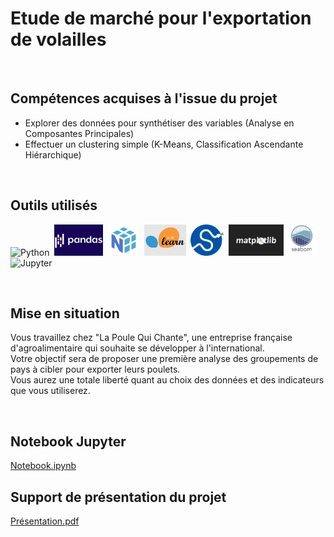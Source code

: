 # Etude de marché pour l'exportation de volailles

<br>

## Compétences acquises à l'issue du projet
* Explorer des données pour synthétiser des variables (Analyse en Composantes Principales)
* Effectuer un clustering simple (K-Means, Classification Ascendante Hiérarchique)
<br>

## Outils utilisés
<img src="https://cdn.jsdelivr.net/gh/devicons/devicon/icons/python/python-original-wordmark.svg" title="Python"  alt="Python" height="50"/>&nbsp;
<img src="https://github.com/StephaneBertrand34/Python_-_Etude_de_marche_pour_l_exportation_de_volailles/blob/main/img/pandas.jpg" title="Pandas"  alt="Pandas" height="50" fill="white"/>&nbsp;
<img src="https://github.com/StephaneBertrand34/Python_-_Etude_de_marche_pour_l_exportation_de_volailles/blob/main/img/numpy.png" title="Numpy"  alt="Numpy" height="50"/>&nbsp;
<img src="https://github.com/StephaneBertrand34/Python_-_Etude_de_marche_pour_l_exportation_de_volailles/blob/main/img/scikitlearn.png" title="ScikitLearn"  alt="ScikitLearn" height="50"/>&nbsp;
<img src="https://github.com/StephaneBertrand34/Python_-_Etude_de_marche_pour_l_exportation_de_volailles/blob/main/img/scipy-logo.jpg" title="Scipy"  alt="Scipy" height="50"/>&nbsp;
<img src="https://github.com/StephaneBertrand34/Python_-_Etude_de_marche_pour_l_exportation_de_volailles/blob/main/img/matplotlib.jpg" title="Matplotlib"  alt="Matplotlib" height="50"/>
<img src="https://github.com/StephaneBertrand34/Python_-_Etude_de_marche_pour_l_exportation_de_volailles/blob/main/img/Seaborn.jpg" title="Seaborn"  alt="Seaborn" height="50"/>&nbsp;
<img src="https://cdn.jsdelivr.net/gh/devicons/devicon/icons/jupyter/jupyter-original-wordmark.svg" title="Jupyter"  alt="Jupyter" height="50"/>

<br>

## Mise en situation
Vous travaillez chez "La Poule Qui Chante", une entreprise française d'agroalimentaire qui souhaite se développer à l'international.   
Votre objectif sera de proposer une première analyse des groupements de pays à cibler pour exporter leurs poulets.   
Vous aurez une totale liberté quant au choix des données et des indicateurs que vous utiliserez.

<br>

## Notebook Jupyter
<a href="https://github.com/StephaneBertrand34/Python_-_Etude_de_marche_pour_l_exportation_de_volailles/blob/main/P9.ipynb" target="_blank" title="Notebook.ipynb">Notebook.ipynb</a>

## Support de présentation du projet
<a href="https://github.com/StephaneBertrand34/Python_-_Etude_de_marche_pour_l_exportation_de_volailles/blob/main/Bertrand_St%C3%A9phane_3_pr%C3%A9sentation_062022.pdf" target="_blank" title="Présentation.pdf">Présentation.pdf</a>

